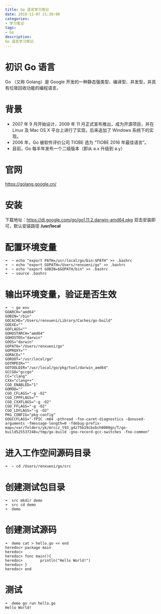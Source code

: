 ```yaml
---
title: Go 语言学习笔记
date: 2018-11-07 21:30:00
categories:
- 学习笔记
tags: 
- Go
description: 
Go 语言学习笔记
---
```

# 初识 Go 语言
  Go （又称 Golang）是 Google 开发的一种静态强类型、编译型、并发型，并具有垃圾回收功能的编程语言。
# 背景
  - 2007 年 9 月开始设计，2009 年 11 月正式宣布推出，成为开源项目，并在 Linux 及 Mac OS X 平台上进行了实现，后来追加了 Windows 系统下的实现。
  - 2006 年，Go 被软件评价公司 TIOBE 选为 “TIOBE 2016 年最佳语言”。
  - 目前，Go 每半年发布一个二级版本（即从 a.x 升级到 a.y）
# 官网
  https://golang.google.cn/
# 安装
  下载地址：https://dl.google.com/go/go1.11.2.darwin-amd64.pkg
  双击安装即可，默认安装路径 **/usr/local**
# 配置环境变量
  ``` 
  ➜  ~ echo "export PATH=/usr/local/go/bin:$PATH" >> .bashrc
  ➜  ~ echo "export GOPATH=/Users/renxueni/go" >> .bashrc
  ➜  ~ echo "export GOBIN=$GOPATH/bin" >> .bashrc
  ➜  ~ source .bashrc
```
# 输出环境变量，验证是否生效
```
➜  ~ go env
GOARCH="amd64"
GOBIN="/bin"
GOCACHE="/Users/renxueni/Library/Caches/go-build"
GOEXE=""
GOFLAGS=""
GOHOSTARCH="amd64"
GOHOSTOS="darwin"
GOOS="darwin"
GOPATH="/Users/renxueni/go"
GOPROXY=""
GORACE=""
GOROOT="/usr/local/go"
GOTMPDIR=""
GOTOOLDIR="/usr/local/go/pkg/tool/darwin_amd64"
GCCGO="gccgo"
CC="clang"
CXX="clang++"
CGO_ENABLED="1"
GOMOD=""
CGO_CFLAGS="-g -O2"
CGO_CPPFLAGS=""
CGO_CXXFLAGS="-g -O2"
CGO_FFLAGS="-g -O2"
CGO_LDFLAGS="-g -O2"
PKG_CONFIG="pkg-config"
GOGCCFLAGS="-fPIC -m64 -pthread -fno-caret-diagnostics -Qunused-arguments -fmessage-length=0 -fdebug-prefix-map=/var/folders/yk/mrccz_t93_g4z75b19cbxbch0000gn/T/go-build525537248=/tmp/go-build -gno-record-gcc-switches -fno-common"
```
# 进入工作空间源码目录
```
➜  ~ cd /Users/renxueni/go/src
```
# 创建测试包目录
```
➜  src mkdir demo
➜  src cd demo
➜  demo 
```
# 创建测试源码
```
➜  demo cat > hello.go << end
heredoc> package main
heredoc> 
heredoc> func main(){ 
heredoc>        println("Hello World!")
heredoc> }
heredoc> end
```
# 测试
```
➜  demo go run hello.go
Hello World!
```


